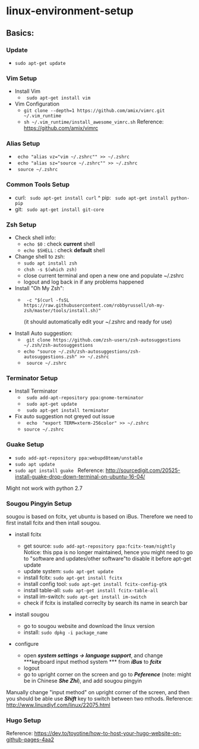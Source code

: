 # linux-environment-setup

## Basics:
### Update
* ```sudo apt-get update```
### Vim Setup
* Install Vim
	* ``` sudo apt-get install vim```
* Vim Configuration
	* ```git clone --depth=1 https://github.com/amix/vimrc.git ~/.vim_runtime```
	* ```sh ~/.vim_runtime/install_awesome_vimrc.sh```
	Reference: https://github.com/amix/vimrc
### Alias Setup
* ``` echo "alias vz="vim ~/.zshrc"" >> ~/.zshrc```
* ``` echo "alias sz="source ~/.zshrc"" >> ~/.zshrc```
* ``` source ~/.zshrc```

### Common Tools Setup
* curl: ``` sudo apt-get install curl```
^ pip: ``` sudo apt-get install python-pip```
* git: ``` sudo apt-get install git-core```

### Zsh Setup
* Check shell info: 
	* ```echo $0``` : check **current** shell
	* ```echo $SHELL``` : check **default** shell
* Change shell to zsh:
	* ```sudo apt install zsh```
 	* ```chsh -s $(which zsh)```
	* close current terminal and open a new one and populate ~/.zshrc
 	* logout and log back in if any problems happened
* Install "Oh My Zsh":
	* ``` -c "$(curl -fsSL https://raw.githubusercontent.com/robbyrussell/oh-my-zsh/master/tools/install.sh)"```
	
	  (it should automatically edit your ~/.zshrc and ready for use)
* Install Auto suggestion:
	* ``` git clone https://github.com/zsh-users/zsh-autosuggestions ~/.zsh/zsh-autosuggestions```
	* ``` echo "source ~/.zsh/zsh-autosuggestions/zsh-autosuggestions.zsh" >> ~/.zshrc ```
	* ``` source ~/.zshrc```
### Terminator Setup
* Install Terminator
	* ``` sudo add-apt-repository ppa:gnome-terminator```
	* ``` sudo apt-get update```
	* ``` sudo apt-get install terminator```
* Fix auto suggestion not greyed out issue
	* ``` echo  "export TERM=xterm-256color" >> ~/.zshrc```
	* ```source ~/.zshrc```
	
### Guake Setup
* ```sudo add-apt-repository ppa:webupd8team/unstable```
* ```sudo apt update```
* ```sudo apt install guake ```
Reference: http://sourcedigit.com/20525-install-guake-drop-down-terminal-on-ubuntu-16-04/

Might not work with python 2.7
	
### Sougou Pingyin Setup
sougou is based on fcitx, yet ubuntu is based on iBus. Therefore we need to first install fcitx and then intall sougou.

* install fcitx
	* get source: ```sudo add-apt-repository ppa:fcitx-team/nightly```
	Notice: this ppa is no longer maintained, hence you might need to go to "software and updates/other software"to disable it before apt-get update 
	* update system: ```sudo apt-get update```
	* install fcitx: ```sudo apt-get install fcitx```
    * install config tool: ```sudo apt-get install fcitx-config-gtk```
    * install table-all: ```sudo apt-get install fcitx-table-all```
    * install im-switch: ```sudo apt-get install im-switch```
    * check if fcitx is installed correclty by search its name in search bar

* install sougou
    * go to sougou website and download the linux version
    * install: ```sudo dpkg -i package_name```

* configure
    * open ***system settings -> language support***, and change ***keyboard input method system *** from ***iBus***
    to ***fcitx***
    * logout
    * go to upright corner on the screen and go to ***Peference*** (note: might be in Chinese ***She Zhi***), and add sougou pingyin
	
Manually change "input method" on upright corner of the screen, and then you should be able use ***Shift*** key to switch between two mthods.
Reference: http://www.linuxdiyf.com/linux/22075.html

### Hugo Setup
Reference: https://dev.to/toyotine/how-to-host-your-hugo-website-on-github-pages-4aa2
		
